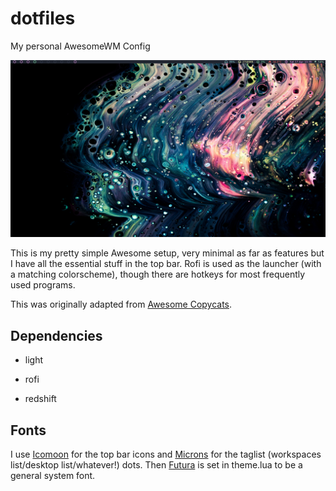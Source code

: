 # dotfiles
My personal AwesomeWM Config

![desktop](screenshots/desktop3.png)

This is my pretty simple Awesome setup, very minimal as far as features but I have all the essential stuff in the top bar. Rofi is used as the launcher (with a matching colorscheme), though there are hotkeys for most frequently used programs.

This was originally adapted from [Awesome Copycats](https://github.com/lcpz/awesome-copycats).


## Dependencies

- light

- rofi

- redshift


## Fonts

I use [Icomoon](https://icomoon.io/) for the top bar icons and [Microns](https://www.s-ings.com/projects/microns-icon-font/) for the taglist (workspaces list/desktop list/whatever!) dots. Then [Futura](https://fonts.adobe.com/fonts/futura-pt) is set in theme.lua to be a general system font.
